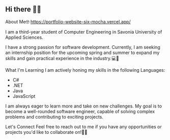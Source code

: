## Hi there 👋🏼

About Me🤓
https://portfolio-website-six-mocha.vercel.app/

I am a third-year student of Computer Engineering in Savonia University of Applied Sciences.

I have a strong passion for software development. Currently, I am seeking an internship position for the upcoming spring and summer to expand my skills and gain practical experience in the industry.💻💼

What I'm Learning
I am actively honing my skills in the following Languages:

- C#
- .NET
- Java
- JavaScript

I am always eager to learn more and take on new challenges. My goal is to become a well-rounded software engineer, capable of solving complex problems and contributing to exciting projects.

Let's Connect
Feel free to reach out to me if you have any opportunities or projects you'd like to collaborate on!💪🏼
